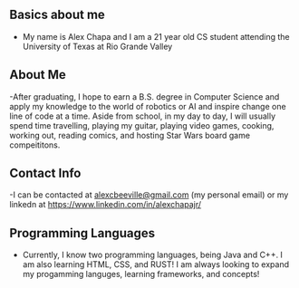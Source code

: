 ## Basics about me
- My name is Alex Chapa and I am a 21 year old CS student attending the University of Texas at Rio Grande Valley
## About Me
-After graduating, I hope to earn a B.S. degree in Computer Science and apply my knowledge to the world of robotics or AI and inspire change one line of code at a time.  Aside from school, in my day to day, I will usually spend time travelling, playing my guitar, playing video games, cooking, working out, reading comics, and hosting Star Wars board game compeititons.
## Contact Info
-I can be contacted at alexcbeeville@gmail.com (my personal email) or my linkedn at https://www.linkedin.com/in/alexchapajr/
## Programming Languages
- Currently, I know two programming languages, being Java and C++.  I am also learning HTML, CSS, and RUST!  I am always looking to expand my progamming languges, learning frameworks, and concepts!
